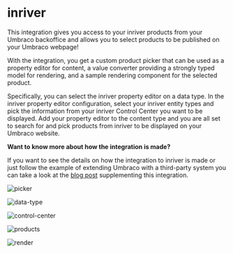 # inriver

This integration gives you access to your inriver products from your Umbraco backoffice and allows you to select products to be published on your Umbraco webpage!

With the integration, you get a  custom product picker that can be used as a property editor for content, a value converter providing a strongly typed model for rendering, and a sample rendering component for the selected product.

Specifically, you can select the inriver property editor on a data type. In the inriver property editor configuration, select your inriver entity types and pick the information from your inriver Control Center you want to be displayed. Add your property editor to the content type and you are all set to search for and pick products from inriver to be displayed on your Umbraco website.

**Want to know more about how the integration is made?**

If you want to see the details on how the integration to inriver is made or just follow the example of extending Umbraco with a third-party system you can take a look at the [blog post](https://umbraco.com/blog/integrating-umbraco-cms-with-inriver/) supplementing this integration.

![picker](https://raw.githubusercontent.com/umbraco/Umbraco.Cms.Integrations/main/src/Umbraco.Cms.Integrations.PIM.Inriver/docs/images/picker.png)

![data-type](https://raw.githubusercontent.com/umbraco/Umbraco.Cms.Integrations/main/src/Umbraco.Cms.Integrations.PIM.Inriver/docs/images/data-type.png)

![control-center](https://raw.githubusercontent.com/umbraco/Umbraco.Cms.Integrations/main/src/Umbraco.Cms.Integrations.PIM.Inriver/docs/images/control-center.png)

![products](https://raw.githubusercontent.com/umbraco/Umbraco.Cms.Integrations/main/src/Umbraco.Cms.Integrations.PIM.Inriver/docs/images/products.png)

![render](https://raw.githubusercontent.com/umbraco/Umbraco.Cms.Integrations/main/src/Umbraco.Cms.Integrations.PIM.Inriver/docs/images/render.png)